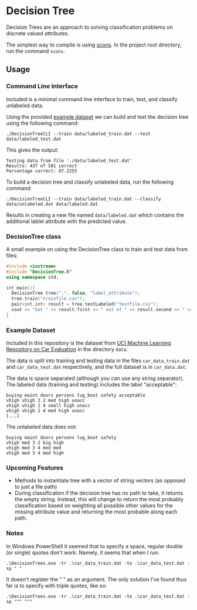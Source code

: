 # Decision Tree #
Decision Trees are an approach to solving classification problems on discrete valued attributes.

The simplest way to compile is using [scons](http://www.scons.org/). In the project root directory, run the command `scons`.

## Usage ##

### Command Line Interface ###
Included is a minimal command line interface to train, test, and classify unlabeled data.

Using the provided [example dataset](http://archive.ics.uci.edu/ml/datasets/Car+Evaluation) we can build and test the decision tree using the following command:

`./DecisionTreeCLI --train data/labeled_train.dat --test data/labeled_test.dat`

This gives the output:

```
Testing data from file './data/labeled_test.dat'
Results: 437 of 501 correct
Percentage correct: 87.2255
```

To build a decision tree and classify unlabeled data, run the following command:

`./DecisionTreeCLI --train data/labeled_train.dat --classify data/unlabeled.dat data/labeled.dat`

Results in creating a new file named `data/labeled.dat` which contains the additional lablel attribute with the predicted value.

### DecisionTree class ###

A small example on using the DecisionTree class to train and test data from files:

```cpp
#include <iostream>
#include "DecisionTree.h"
using namespace std;

int main(){
  DecisionTree tree(",", false, "label_attribute");
  tree.train("trainfile.csv");
  pair<int,int> result = tree.testLabeled("testfile.csv");
  cout << "Got " << result.first << " out of " << result.second << " correct\n";
}
```

### Example Dataset ###
Included in this repository is the dataset from [UCI Machine Learning Repository on Car Evaluation](http://archive.ics.uci.edu/ml/datasets/Car+Evaluation) in the directory `data`.

The data is split into training and testing data in the files `car_data_train.dat` and `car_data_test.dat` respectively, and the full dataset is in `car_data.dat`.

The data is space separated (although you can use any string separator). The labeled data (training and testing) includes the label "acceptable":
```
buying maint doors persons lug_boot safety acceptable
vhigh vhigh 2 2 med high unacc
vhigh vhigh 2 4 small high unacc
vhigh vhigh 2 4 med high unacc
[...]
```

The unlabeled data does not:
```
buying maint doors persons lug_boot safety
vhigh med 3 2 big high
vhigh med 3 4 med med
vhigh med 3 4 med high
```
### Upcoming Features ###

- Methods to instantiate tree with a vector of string vectors (as opposed to just a file path)
- During classification if the decision tree has no path to take, it returns the empty string. Instead, this will change to return the most probably classification based on weighting all possible other values for the missing attribute value and returning the most probable along each path.

### Notes ###

In Windows PowerShell it seemed that to specify a space, regular double (or single) quotes don't work. Namely, it seems that when I run:

`.\DecisionTrees.exe -tr .\car_data_train.dat -te .\car_data_test.dat -sp " "`

It doesn't register the " " as an argument. The only solution I've found thus far is to specify with triple quotes, like so:

`.\DecisionTrees.exe -tr .\car_data_train.dat -te .\car_data_test.dat -sp """ """`
